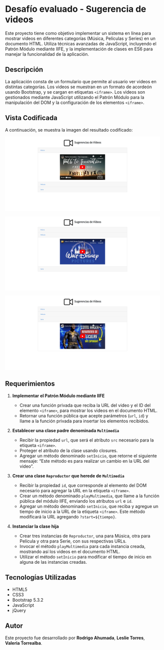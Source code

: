 # Desafío evaluado - Sugerencia de videos

Este proyecto tiene como objetivo implementar un sistema en línea para mostrar videos en diferentes categorías (Música, Películas y Series) en un documento HTML. Utiliza técnicas avanzadas de JavaScript, incluyendo el Patrón Módulo mediante IIFE, y la implementación de clases en ES6 para manejar la funcionalidad de la aplicación.

## Descripción

La aplicación consta de un formulario que permite al usuario ver videos en distintas categorías. Los videos se muestran en un formato de acordeón usando Bootstrap, y se cargan en etiquetas `<iframe>`. Los videos son gestionados mediante JavaScript utilizando el Patrón Módulo para la manipulación del DOM y la configuración de los elementos `<iframe>`.

## Vista Codificada

A continuación, se muestra la imagen del resultado codificado:

![video](assets/screenshot/video1.png)

![video](assets/screenshot/video2.png)

![video](assets/screenshot/video3.png)

## Requerimientos

1. **Implementar el Patrón Módulo mediante IIFE**
   - Crear una función privada que reciba la URL del video y el ID del elemento `<iframe>`, para mostrar los videos en el documento HTML.
   - Retornar una función pública que acepte parámetros (`url`, `id`) y llame a la función privada para insertar los elementos recibidos.

2. **Establecer una clase padre denominada `Multimedia`**
   - Recibir la propiedad `url`, que será el atributo `src` necesario para la etiqueta `<iframe>`.
   - Proteger el atributo de la clase usando closures.
   - Agregar un método denominado `setInicio`, que retorne el siguiente mensaje: “Este método es para realizar un cambio en la URL del video”.

3. **Crear una clase `Reproductor` que herede de `Multimedia`**
   - Recibir la propiedad `id`, que corresponde al elemento del DOM necesario para agregar la URL en la etiqueta `<iframe>`.
   - Crear un método denominado `playMultimedia`, que llame a la función pública del módulo IIFE, enviando los atributos `url` e `id`.
   - Agregar un método denominado `setInicio`, que reciba y agregue un tiempo de inicio a la URL de la etiqueta `<iframe>`. Este método modificará la URL agregando `?start=${tiempo}`.

4. **Instanciar la clase hija**
   - Crear tres instancias de `Reproductor`, una para Música, otra para Película y otra para Serie, con sus respectivas URLs.
   - Invocar el método `playMultimedia` para cada instancia creada, mostrando así los videos en el documento HTML.
   - Utilizar el método `setInicio` para modificar el tiempo de inicio en alguna de las instancias creadas.

## Tecnologías Utilizadas

- HTML5
- CSS3
- Bootstrap 5.3.2
- JavaScript 
- jQuery

## Autor

Este proyecto fue desarrollado por **Rodrigo Ahumada**, **Leslie Torres**, **Valeria Torrealba**.
